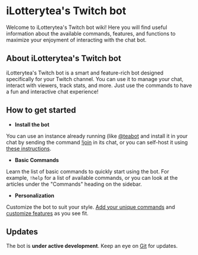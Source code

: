 # iLotterytea's Twitch bot

Welcome to iLotterytea's Twitch bot wiki!
Here you will find useful information about the available commands,
features, and functions to maximize your enjoyment of interacting with the chat bot.

## About iLotterytea's Twitch bot

iLotterytea's Twitch bot is a smart and feature-rich bot designed specifically for your Twitch channel.
You can use it to manage your chat, interact with viewers, track stats, and more.
Just use the commands to have a fun and interactive chat experience!

## How to get started

+ **Install the bot**

You can use an instance already running (like [@teabot](https://twitch.tv/teabot) and
install it in your chat by sending the command [!join](/wiki/join) in its chat,
or you can self-host it using [these instructions](https://github.com/ilotterytea/bot/blob/master/README.md).

+ **Basic Commands**

Learn the list of basic commands to quickly start using the bot.
For example, `!help` for a list of available commands,
or you can look at the articles under the "Commands" heading on the sidebar.

+ **Personalization**

Customize the bot to suit your style.
[Add your unique commands](/wiki/cmd) and [customize features](/wiki/set) as you see fit.

## Updates

The bot is **under active development**.
Keep an eye on [Git](https://github.com/ilotterytea/bot) for updates.
